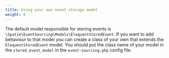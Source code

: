 ```yaml
---
title: Using your own event storage model
weight: 6
---
```


The default model responsible for storing events is `\Spatie\EventSourcing\Models\EloquentStoredEvent`. If you want to add behaviour to that model you can create a class of your own that extends the `EloquentStoredEvent` model. You should put the class name of your model in the `stored_event_model` in the `event-sourcing.php` config file.
